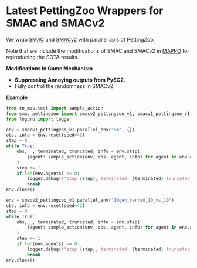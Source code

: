 # Latest PettingZoo Wrappers for SMAC and SMACv2

We wrap [SMAC](https://github.com/oxwhirl/smac) and [SMACv2](https://github.com/oxwhirl/smacv2) with parallel apis of PettingZoo.

Note that we include the modifications of SMAC and SMACv2 in [MAPPO](https://github.com/marlbenchmark/on-policy/tree/main) for reproducing the SOTA results. 

**Modifications in Game Mechanism**

- **Suppressing Annoying outputs from PySC2.**
- Fully control the randomness in SMACv2.


**Example**

```python
from co_mas.test import sample_action
from smac_pettingzoo import smacv2_pettingzoo_v1, smacv1_pettingzoo_v1
from loguru import logger

env = smacv1_pettingzoo_v1.parallel_env("8m", {})
obs, info = env.reset(seed=42)
step = 0
while True:
    obs, _, terminated, truncated, info = env.step(
        {agent: sample_action(env, obs, agent, info) for agent in env.agents}
    )
    step += 1
    if len(env.agents) <= 0:
        logger.debug(f"step {step}, terminated: {terminated} truncated: {truncated}")
        break
env.close()

env = smacv2_pettingzoo_v1.parallel_env("10gen_terran_10_vs_10")
obs, info = env.reset(seed=42)
step = 0
while True:
    obs, _, terminated, truncated, info = env.step(
        {agent: sample_action(env, obs, agent, info) for agent in env.agents}
    )
    step += 1
    if len(env.agents) <= 0:
        logger.debug(f"step {step}, terminated: {terminated} truncated: {truncated}")
        break
env.close()
```